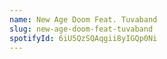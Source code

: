 ```yaml
---
name: New Age Doom Feat. Tuvaband
slug: new-age-doom-feat-tuvaband
spotifyId: 6iU5QzSQAqgii8yIGQp0Ni
---
```


